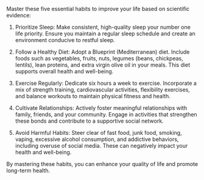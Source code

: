 Master these five essential habits to improve your life based on scientific evidence:

1. Prioritize Sleep: Make consistent, high-quality sleep your number one life priority. Ensure you maintain a regular sleep schedule and create an environment conducive to restful sleep.

2. Follow a Healthy Diet: Adopt a Blueprint (Mediterranean) diet. Include foods such as vegetables, fruits, nuts, legumes (beans, chickpeas, lentils), lean proteins, and extra virgin olive oil in your meals. This diet supports overall health and well-being.

3. Exercise Regularly: Dedicate six hours a week to exercise. Incorporate a mix of strength training, cardiovascular activities, flexibility exercises, and balance workouts to maintain physical fitness and health.

4. Cultivate Relationships: Actively foster meaningful relationships with family, friends, and your community. Engage in activities that strengthen these bonds and contribute to a supportive social network.

5. Avoid Harmful Habits: Steer clear of fast food, junk food, smoking, vaping, excessive alcohol consumption, and addictive behaviors, including overuse of social media. These can negatively impact your health and well-being.

By mastering these habits, you can enhance your quality of life and promote long-term health.
